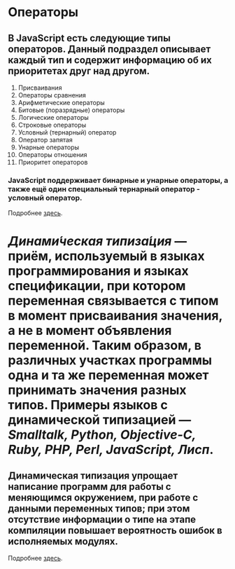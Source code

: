 # **Операторы**
## В JavaScript есть следующие типы операторов. Данный подраздел описывает каждый тип и содержит информацию об их приоритетах друг над другом.

1. Присваивания  
2. Операторы сравнения
3. Арифметические операторы
4. Битовые (поразрядные) операторы
5. Логические операторы
6. Строковые операторы
7. Условный (тернарный) оператор
8. Оператор запятая
9. Унарные операторы
10. Операторы отношения
11. Приоритет операторов
### JavaScript поддерживает бинарные и унарные операторы, а также ещё один специальный тернарный оператор - условный оператор.
Подробнее [здесь](https://developer.mozilla.org/ru/docs/Web/JavaScript/Guide/Expressions_and_operators).

# *Динами́ческая типиза́ция* — приём, используемый в языках программирования и языках спецификации, при котором переменная связывается с типом в момент присваивания значения, а не в момент объявления переменной. Таким образом, в различных участках программы одна и та же переменная может принимать значения разных типов. Примеры языков с динамической типизацией — *Smalltalk, Python, Objective-C, Ruby, PHP, Perl, JavaScript, Лисп*.

## Динамическая типизация упрощает написание программ для работы с меняющимся окружением, при работе с данными переменных типов; при этом отсутствие информации о типе на этапе компиляции повышает вероятность ошибок в исполняемых модулях.
Подробнее [здесь](https://ru.wikipedia.org/wiki/Динамическая_типизация).